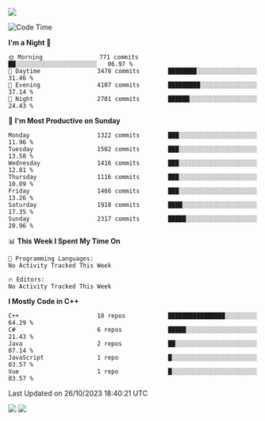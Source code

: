 ![](https://komarev.com/ghpvc/?username=lilpidgey&color=red)
<!--START_SECTION:waka-->
![Code Time](http://img.shields.io/badge/Code%20Time-1%2C491%20hrs%2018%20mins-blue)

**I'm a Night 🦉** 

```text
🌞 Morning                771 commits         ██░░░░░░░░░░░░░░░░░░░░░░░   06.97 % 
🌆 Daytime                3478 commits        ████████░░░░░░░░░░░░░░░░░   31.46 % 
🌃 Evening                4107 commits        █████████░░░░░░░░░░░░░░░░   37.14 % 
🌙 Night                  2701 commits        ██████░░░░░░░░░░░░░░░░░░░   24.43 % 
```
📅 **I'm Most Productive on Sunday** 

```text
Monday                   1322 commits        ███░░░░░░░░░░░░░░░░░░░░░░   11.96 % 
Tuesday                  1502 commits        ███░░░░░░░░░░░░░░░░░░░░░░   13.58 % 
Wednesday                1416 commits        ███░░░░░░░░░░░░░░░░░░░░░░   12.81 % 
Thursday                 1116 commits        ███░░░░░░░░░░░░░░░░░░░░░░   10.09 % 
Friday                   1466 commits        ███░░░░░░░░░░░░░░░░░░░░░░   13.26 % 
Saturday                 1918 commits        ████░░░░░░░░░░░░░░░░░░░░░   17.35 % 
Sunday                   2317 commits        █████░░░░░░░░░░░░░░░░░░░░   20.96 % 
```


📊 **This Week I Spent My Time On** 

```text
💬 Programming Languages: 
No Activity Tracked This Week

🔥 Editors: 
No Activity Tracked This Week
```

**I Mostly Code in C++** 

```text
C++                      18 repos            ████████████████░░░░░░░░░   64.29 % 
C#                       6 repos             █████░░░░░░░░░░░░░░░░░░░░   21.43 % 
Java                     2 repos             ██░░░░░░░░░░░░░░░░░░░░░░░   07.14 % 
JavaScript               1 repo              █░░░░░░░░░░░░░░░░░░░░░░░░   03.57 % 
Vue                      1 repo              █░░░░░░░░░░░░░░░░░░░░░░░░   03.57 % 
```




 Last Updated on 26/10/2023 18:40:21 UTC
<!--END_SECTION:waka-->
![](https://hit.yhype.me/github/profile?user_id=42968544)
![](https://komarev.com/ghpvc/?lilpidgey)
